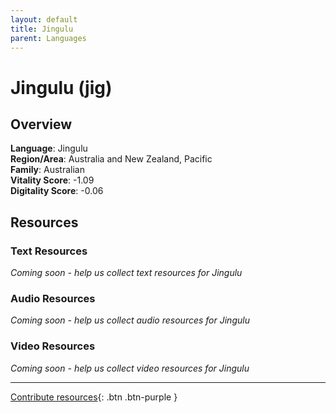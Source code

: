 ```yaml
---
layout: default
title: Jingulu
parent: Languages
---
```


# Jingulu (jig)

## Overview

**Language**: Jingulu  
**Region/Area**: Australia and New Zealand, Pacific  
**Family**: Australian  
**Vitality Score**: -1.09  
**Digitality Score**: -0.06  

## Resources

### Text Resources
*Coming soon - help us collect text resources for Jingulu*

### Audio Resources
*Coming soon - help us collect audio resources for Jingulu*

### Video Resources
*Coming soon - help us collect video resources for Jingulu*

---

[Contribute resources](https://fairtrain.github.io/){: .btn .btn-purple }
